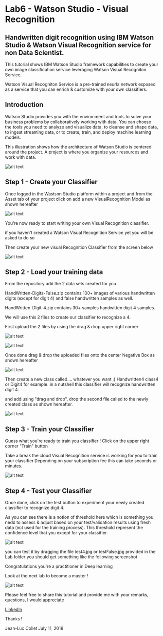 # Lab6 - Watson Studio - Visual Recognition 


## Handwritten digit recognition using IBM Watson Studio & Watson Visual Recognition service for non Data Scientist.


This tutorial shows IBM Watson Studio framework capabilities to create your own image classification service leveraging Watson Visual Recogniton Service.
 
Watson Visual Recogniton Service is a pre-trained neurla network exposed as a service that you can enrich & customize with your own classifiers.

## Introduction
Watson Studio provides you with the environment and tools to solve your business problems by collaboratively working with data. You can choose the tools you need to analyze and visualize data, to cleanse and shape data, to ingest streaming data, or to create, train, and deploy machine learning models.

This illustration shows how the architecture of Watson Studio is centered around the project. A project is where you organize your resources and work with data.


![alt text](images/Watson-Studio.png "IBM WS")


##  Step 1 - Create your Classifier

Once logged in the Wastson Studio platform within a project and from the Asset tab of your project click on add a new VisualRecognition Model as shown hereafter



![alt text](images/VR-Model.png "IBM WS")


You're now ready to start writing your own Visual Recognition classifier.

if you haven't created a Watson Visual Recognition Service yet you will be asked to do so

Then create your new visual Recognition Classifier from the screen below


![alt text](images/Classifier.png "IBM WS")


##  Step 2 - Load your training data

From the repository add the 2 data sets created for you

HandWritten-Digits-False.zip contains 100+ images of various handwritten digits (except for digit 4) and false handwritten samples as well.

HandWritten-DIgit-4.zip contains 30+ samples handwitten digit 4 samples.

We will use this 2 files to create our classifier to recognize a 4.

First upload the 2 files by using the drag & drop upper right corner


![alt text](images/False.png "IBM WS")


![alt text](images/Digit4.png "IBM WS")


Once done drag & drop the uploaded files onto the center Negative Box as shown hereafter


![alt text](images/False1.png "IBM WS")


Then create a new class called.... whatever you want ;) Handwritten4 class4 or Digit4 for example.
in a nutshell this classifier will recognize handwritten digit 4.

and add using "drag and drop", drop the second file called to the newly created class as shown hereafter.


![alt text](images/VR-Class4.png "IBM WS")


##  Step 3 - Train your Classifier

Guess what you're ready to train you classifier !
Click on the upper right corner "Train" button

Take a break the cloud Visual Recognition service is working for you to train your classifier 
Depending on your subscription fee this can take seconds or minutes.


![alt text](images/working.jpg "IBM WS")



##  Step 4 - Test your Classifier


Once done, click on the test button to experiment your newly created classifier to recognize digit 4.

As you can see there is a notion of threshold here which is something you nedd to assess & adjust based on your test/validation results using fresh data (not used for the training process).
This threshold represent the confidence level that you except for your classifier.




![alt text](images/VR-Class4-Train.png "IBM WS")


you can test it by dragging the file test4.jpg or testFalse.jpg provided in the Lab folder you should get something like the following screenshot


Congratulations you're a practitioner in Deep learning

Look at the next lab to become a master !


![alt text](images/well-done.jpg "IBM WS")


Please feel free to share this tutorial and provide me with your remarks, questions, I would appreciate


[LinkedIn](http://fr.linkedin.com/pub/jean-luc-collet/9/541/740)

Thanks !

Jean-Luc Collet
July 11, 2018